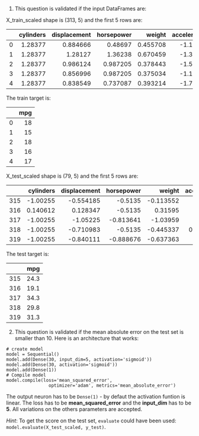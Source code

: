 1. This question is validated if the input DataFrames are: 

X_train_scaled shape is (313, 5) and the first 5 rows are:

|    |   cylinders |   displacement |   horsepower |   weight |   acceleration |
|---:|------------:|---------------:|-------------:|---------:|---------------:|
|  0 |     1.28377 |       0.884666 |     0.48697  | 0.455708 |       -1.19481 |
|  1 |     1.28377 |       1.28127  |     1.36238  | 0.670459 |       -1.37737 |
|  2 |     1.28377 |       0.986124 |     0.987205 | 0.378443 |       -1.55992 |
|  3 |     1.28377 |       0.856996 |     0.987205 | 0.375034 |       -1.19481 |
|  4 |     1.28377 |       0.838549 |     0.737087 | 0.393214 |       -1.74247 |

The train target is: 

|    |   mpg |
|---:|------:|
|  0 |    18 |
|  1 |    15 |
|  2 |    18 |
|  3 |    16 |
|  4 |    17 |


X_test_scaled shape is (79, 5) and the first 5 rows are:

|     |   cylinders |   displacement |   horsepower |    weight |   acceleration |
|----:|------------:|---------------:|-------------:|----------:|---------------:|
| 315 |   -1.00255  |      -0.554185 |    -0.5135   | -0.113552 |      1.76253   |
| 316 |    0.140612 |       0.128347 |    -0.5135   |  0.31595  |      1.25139   |
| 317 |   -1.00255  |      -1.05225  |    -0.813641 | -1.03959  |      0.192584  |
| 318 |   -1.00255  |      -0.710983 |    -0.5135   | -0.445337 |      0.0830525 |
| 319 |   -1.00255  |      -0.840111 |    -0.888676 | -0.637363 |      0.813262  |

The test target is: 

|     |   mpg |
|----:|------:|
| 315 |  24.3 |
| 316 |  19.1 |
| 317 |  34.3 |
| 318 |  29.8 |
| 319 |  31.3 |

2. This question is validated if the mean absolute error on the test set is smaller than 10. Here is an architecture that works: 

```
# create model
model = Sequential()
model.add(Dense(30, input_dim=5, activation='sigmoid'))
model.add(Dense(30, activation='sigmoid'))
model.add(Dense(1))
# Compile model
model.compile(loss='mean_squared_error',
                optimizer='adam', metrics='mean_absolute_error')
```

The output neuron has to be `Dense(1)` - by defaut the activation funtion is linear. The loss has to be **mean_squared_error** and the **input_dim** has to be **5**. All variations on the others parameters are accepted. 

*Hint*: To get the score on the test set, `evaluate` could have been used: `model.evaluate(X_test_scaled, y_test)`. 
